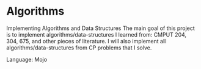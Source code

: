 # Algorithms
Implementing Algorithms and Data Structures 
The main goal of this project is to implement algorithms/data-structures I learned from: CMPUT 204, 304, 675, and other pieces of literature. I will also implement all algorithms/data-structures from CP problems that I solve.

Language: Mojo
